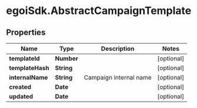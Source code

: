 # egoiSdk.AbstractCampaignTemplate

## Properties
Name | Type | Description | Notes
------------ | ------------- | ------------- | -------------
**templateId** | **Number** |  | [optional] 
**templateHash** | **String** |  | [optional] 
**internalName** | **String** | Campaign internal name | [optional] 
**created** | **Date** |  | [optional] 
**updated** | **Date** |  | [optional] 


